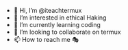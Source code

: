 - 👋 Hi, I’m @iteachtermux
- 👀 I’m interested in ethical Haking 
- 🌱 I’m currently learning coding 
- 💞️ I’m looking to collaborate on termux 
- 📫 How to reach me 🎭

<!---
iTeach-termux/iTeach-termux is a ✨ special ✨ repository because its `README.md` (this file) appears on your GitHub profile.
You can click the Preview link to take a look at your changes.
--->
